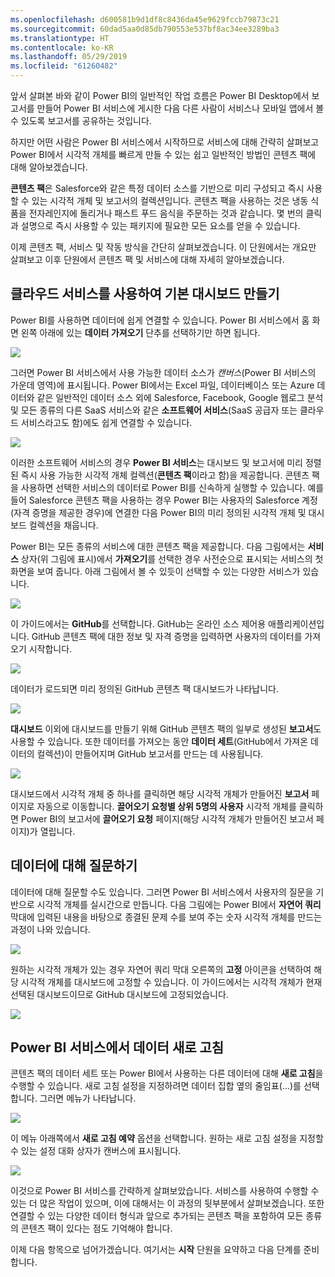 ```yaml
---
ms.openlocfilehash: d600581b9d1df8c8436da45e9629fccb79873c21
ms.sourcegitcommit: 60dad5aa0d85db790553e537bf8ac34ee3289ba3
ms.translationtype: HT
ms.contentlocale: ko-KR
ms.lasthandoff: 05/29/2019
ms.locfileid: "61260482"
---
```

앞서 살펴본 바와 같이 Power BI의 일반적인 작업 흐름은 Power BI Desktop에서 보고서를 만들어 Power BI 서비스에 게시한 다음 다른 사람이 서비스나 모바일 앱에서 볼 수 있도록 보고서를 공유하는 것입니다.

하지만 어떤 사람은 Power BI 서비스에서 시작하므로 서비스에 대해 간략히 살펴보고 Power BI에서 시각적 개체를 빠르게 만들 수 있는 쉽고 일반적인 방법인 콘텐츠 팩에 대해 알아보겠습니다. 

**콘텐츠 팩**은 Salesforce와 같은 특정 데이터 소스를 기반으로 미리 구성되고 즉시 사용할 수 있는 시각적 개체 및 보고서의 컬렉션입니다. 콘텐츠 팩을 사용하는 것은 냉동 식품을 전자레인지에 돌리거나 패스트 푸드 음식을 주문하는 것과 같습니다. 몇 번의 클릭과 설명으로 즉시 사용할 수 있는 패키지에 필요한 모든 요소를 얻을 수 있습니다.

이제 콘텐츠 팩, 서비스 및 작동 방식을 간단히 살펴보겠습니다. 이 단원에서는 개요만 살펴보고 이후 단원에서 콘텐츠 팩 및 서비스에 대해 자세히 알아보겠습니다.

## <a name="create-out-of-the-box-dashboards-with-cloud-services"></a>클라우드 서비스를 사용하여 기본 대시보드 만들기
Power BI를 사용하면 데이터에 쉽게 연결할 수 있습니다. Power BI 서비스에서 홈 화면 왼쪽 아래에 있는 **데이터 가져오기** 단추를 선택하기만 하면 됩니다.

![](media/0-3-dashboards-cloud-services/c0a3_1.png)

그러면 Power BI 서비스에서 사용 가능한 데이터 소스가 *캔버스*(Power BI 서비스의 가운데 영역)에 표시됩니다. Power BI에서는 Excel 파일, 데이터베이스 또는 Azure 데이터와 같은 일반적인 데이터 소스 외에 Salesforce, Facebook, Google 웹로그 분석 및 모든 종류의 다른 SaaS 서비스와 같은 **소프트웨어 서비스**(SaaS 공급자 또는 클라우드 서비스라고도 함)에도 쉽게 연결할 수 있습니다.

![](media/0-3-dashboards-cloud-services/c0a3_2.png)

이러한 소프트웨어 서비스의 경우 **Power BI 서비스**는 대시보드 및 보고서에 미리 정렬된 즉시 사용 가능한 시각적 개체 컬렉션(**콘텐츠 팩**이라고 함)을 제공합니다. 콘텐츠 팩을 사용하면 선택한 서비스의 데이터로 Power BI를 신속하게 실행할 수 있습니다. 예를 들어 Salesforce 콘텐츠 팩을 사용하는 경우 Power BI는 사용자의 Salesforce 계정(자격 증명을 제공한 경우)에 연결한 다음 Power BI의 미리 정의된 시각적 개체 및 대시보드 컬렉션을 채웁니다.

Power BI는 모든 종류의 서비스에 대한 콘텐츠 팩을 제공합니다. 다음 그림에서는 **서비스** 상자(위 그림에 표시)에서 **가져오기**를 선택한 경우 사전순으로 표시되는 서비스의 첫 화면을 보여 줍니다. 아래 그림에서 볼 수 있듯이 선택할 수 있는 다양한 서비스가 있습니다.

![](media/0-3-dashboards-cloud-services/c0a3_3.png)

이 가이드에서는 **GitHub**를 선택합니다. GitHub는 온라인 소스 제어용 애플리케이션입니다. GitHub 콘텐츠 팩에 대한 정보 및 자격 증명을 입력하면 사용자의 데이터를 가져오기 시작합니다.

![](media/0-3-dashboards-cloud-services/c0a3_4.png)

데이터가 로드되면 미리 정의된 GitHub 콘텐츠 팩 대시보드가 나타납니다.

![](media/0-3-dashboards-cloud-services/c0a3_5.png)

**대시보드** 이외에 대시보드를 만들기 위해 GitHub 콘텐츠 팩의 일부로 생성된 **보고서**도 사용할 수 있습니다. 또한 데이터를 가져오는 동안 **데이터 세트**(GitHub에서 가져온 데이터의 컬렉션)이 만들어지며 GitHub 보고서를 만드는 데 사용됩니다.

![](media/0-3-dashboards-cloud-services/c0a3_6.png)

대시보드에서 시각적 개체 중 하나를 클릭하면 해당 시각적 개체가 만들어진 **보고서** 페이지로 자동으로 이동합니다. **끌어오기 요청별 상위 5명의 사용자** 시각적 개체를 클릭하면 Power BI의 보고서에 **끌어오기 요청** 페이지(해당 시각적 개체가 만들어진 보고서 페이지)가 열립니다.

## <a name="asking-questions-of-your-data"></a>데이터에 대해 질문하기
데이터에 대해 질문할 수도 있습니다. 그러면 Power BI 서비스에서 사용자의 질문을 기반으로 시각적 개체를 실시간으로 만듭니다. 다음 그림에는 Power BI에서 **자연어 쿼리** 막대에 입력된 내용을 바탕으로 종결된 문제 수를 보여 주는 숫자 시각적 개체를 만드는 과정이 나와 있습니다.

![](media/0-3-dashboards-cloud-services/c0a3_7.png)

원하는 시각적 개체가 있는 경우 자연어 쿼리 막대 오른쪽의 **고정** 아이콘을 선택하여 해당 시각적 개체를 대시보드에 고정할 수 있습니다. 이 가이드에서는 시각적 개체가 현재 선택된 대시보드이므로 GitHub 대시보드에 고정되었습니다.

![](media/0-3-dashboards-cloud-services/c0a3_8.png)

## <a name="refreshing-data-in-the-power-bi-service"></a>Power BI 서비스에서 데이터 새로 고침
콘텐츠 팩의 데이터 세트 또는 Power BI에서 사용하는 다른 데이터에 대해 **새로 고침**을 수행할 수 있습니다. 새로 고침 설정을 지정하려면 데이터 집합 옆의 줄임표(...)를 선택합니다. 그러면 메뉴가 나타납니다.

![](media/0-3-dashboards-cloud-services/c0a3_9.png)

이 메뉴 아래쪽에서 **새로 고침 예약** 옵션을 선택합니다. 원하는 새로 고침 설정을 지정할 수 있는 설정 대화 상자가 캔버스에 표시됩니다.

![](media/0-3-dashboards-cloud-services/c0a3_10.png)

이것으로 Power BI 서비스를 간략하게 살펴보았습니다. 서비스를 사용하여 수행할 수 있는 더 많은 작업이 있으며, 이에 대해서는 이 과정의 뒷부분에서 살펴보겠습니다. 또한 연결할 수 있는 다양한 데이터 형식과 앞으로 추가되는 콘텐츠 팩을 포함하여 모든 종류의 콘텐츠 팩이 있다는 점도 기억해야 합니다.

이제 다음 항목으로 넘어가겠습니다. 여기서는 **시작** 단원을 요약하고 다음 단계를 준비합니다.

